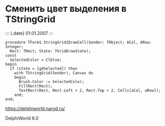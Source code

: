 Сменить цвет выделения в TStringGrid
====================================

::: {.date}
01.01.2007
:::

    procedure TForm1.StringGrid1DrawCell(Sender: TObject; ACol, ARow: Integer; 
      Rect: TRect; State: TGridDrawState); 
    const 
      SelectedColor = Clblue; 
    begin 
      if (state = [gdSelected]) then 
        with TStringGrid(Sender), Canvas do 
        begin 
          Brush.Color := SelectedColor; 
          FillRect(Rect); 
          TextRect(Rect, Rect.Left + 2, Rect.Top + 2, Cells[aCol, aRow]); 
        end; 
    end;
     

<https://delphiworld.narod.ru/>

DelphiWorld 6.0
